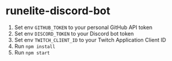 # runelite-discord-bot

1. Set env `GITHUB_TOKEN` to your personal GitHub API token
2. Set env `DISCORD_TOKEN` to your Discord bot token
3. Set env `TWITCH_CLIENT_ID` to your Twitch Application Client ID
4. Run `npm install`
5. Run `npm start`